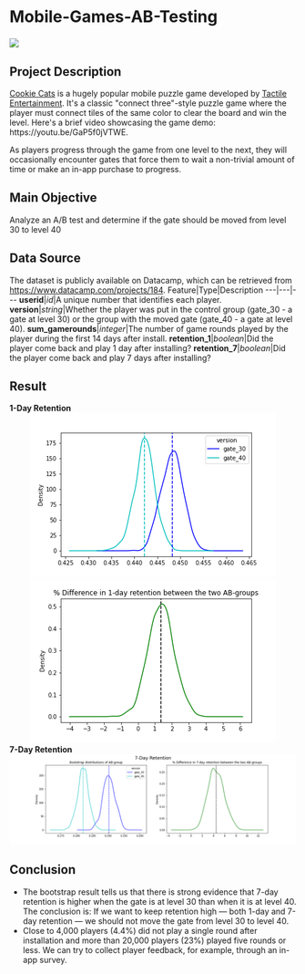 # Mobile-Games-AB-Testing
<a href="URL_REDIRECT" target="blank"><img align="center" src="https://miro.medium.com/v2/resize:fit:786/format:webp/1*JzfrTY46fhRNOrM9K6u7OQ.jpeg" height="100" /></a>

## Project Description
<p><a href="https://www.facebook.com/cookiecatsgame">Cookie Cats</a> is a hugely popular mobile puzzle game developed by <a href="http://tactile.dk">Tactile Entertainment</a>. It's a classic "connect three"-style puzzle game where the player must connect tiles of the same color to clear the board and win the level. 
Here's a brief video showcasing the game demo: https://youtu.be/GaP5f0jVTWE.

As players progress through the game from one level to the next, they will occasionally encounter gates that force them to wait a non-trivial amount of time or make an in-app purchase to progress.

## Main Objective
Analyze an A/B test and determine if the gate should be moved from level 30 to level 40

## Data Source
The dataset is publicly available on Datacamp, which can be retrieved from https://www.datacamp.com/projects/184.
Feature|Type|Description
---|---|---
**userid**|_id_|A unique number that identifies each player.
**version**|_string_|Whether the player was put in the control group (gate_30 - a gate at level 30) or the group with the moved gate (gate_40 - a gate at level 40).
**sum_gamerounds**|_integer_|The number of game rounds played by the player during the first 14 days after install.
**retention_1**|_boolean_|Did the player come back and play 1 day after installing?
**retention_7**|_boolean_|Did the player come back and play 7 days after installing?

## Result
<div id="header" align="left">
  <strong>1-Day Retention</strong>
</div>
<div id="header" align="center">
  <img src="https://github.com/Leo06660/Mobile-Games-AB-Testing/blob/main/chart/Boostrap%20Distribution%20for%201-Day%20Retention%20of%20AB-group.png?raw=true"/>
  <img src="https://github.com/Leo06660/Mobile-Games-AB-Testing/blob/main/chart/Difference%20in%201-Day%20Retention.png?raw=true"/>
</div>
<div id="header" align="left">
  <strong>7-Day Retention</strong>
</div>
<div id="header" align="center">
  <img src="https://github.com/Leo06660/Mobile-Games-AB-Testing/blob/main/chart/7-Day%20Retention.png?raw=true"/>
</div>

## Conclusion
<ul>
    <li>The bootstrap result tells us that there is strong evidence that 7-day retention is higher when the gate is at level 30 than when it is at level 40. The conclusion is: If we want to keep retention high — both 1-day and 7-day retention — we should not move the gate from level 30 to level 40.</li>
    <li>Close to 4,000 players (4.4%) did not play a single round after installation and more than 20,000 players (23%) played five rounds or less. We can try to collect player feedback, for example, through an in-app survey.</li>
</ul>
